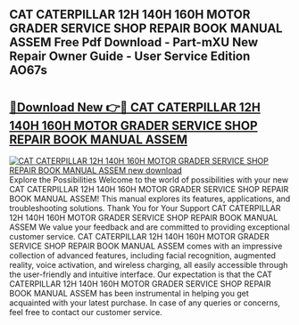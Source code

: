 ## CAT CATERPILLAR 12H 140H 160H MOTOR GRADER SERVICE SHOP REPAIR BOOK MANUAL ASSEM Free Pdf Download - Part-mXU New Repair Owner Guide - User Service Edition AO67s

# <h2><a href="http://bc76583.oget.top/?id=CAT+CATERPILLAR+12H+140H+160H+MOTOR+GRADER+SERVICE+SHOP+REPAIR+BOOK+MANUAL+ASSEM">🔗Download New 👉🔴 CAT CATERPILLAR 12H 140H 160H MOTOR GRADER SERVICE SHOP REPAIR BOOK MANUAL ASSEM</a></h2>

[![CAT CATERPILLAR 12H 140H 160H MOTOR GRADER SERVICE SHOP REPAIR BOOK MANUAL ASSEM new download](https://i.imgur.com/5g1atiW.png)](http://bc76583.oget.top/?id=CAT+CATERPILLAR+12H+140H+160H+MOTOR+GRADER+SERVICE+SHOP+REPAIR+BOOK+MANUAL+ASSEM)
Explore the Possibilities Welcome to the world of possibilities with your new CAT CATERPILLAR 12H 140H 160H MOTOR GRADER SERVICE SHOP REPAIR BOOK MANUAL ASSEM! This manual explores its features, applications, and troubleshooting solutions. Thank You for Your Support CAT CATERPILLAR 12H 140H 160H MOTOR GRADER SERVICE SHOP REPAIR BOOK MANUAL ASSEM We value your feedback and are committed to providing exceptional customer service. CAT CATERPILLAR 12H 140H 160H MOTOR GRADER SERVICE SHOP REPAIR BOOK MANUAL ASSEM comes with an impressive collection of advanced features, including facial recognition, augmented reality, voice activation, and wireless charging, all easily accessible through the user-friendly and intuitive interface. Our expectation is that the CAT CATERPILLAR 12H 140H 160H MOTOR GRADER SERVICE SHOP REPAIR BOOK MANUAL ASSEM has been instrumental in helping you get acquainted with your latest purchase. In case of any queries or concerns, feel free to contact our customer service.
